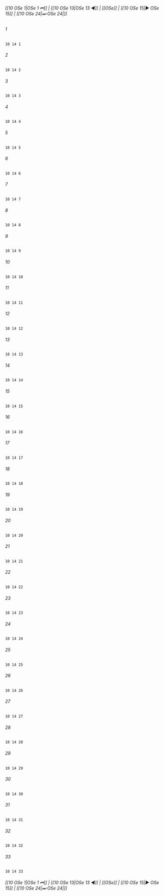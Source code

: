 
###### [[10 OSe 1|OSe 1 ⏮]] | [[10 OSe 13|OSe 13 ◀]] | [[OSe]] | [[10 OSe 15|▶ OSe 15]] | [[10 OSe 24|⏭ OSe 24|]]

###### 1
``` verse
10 14 1 
```
###### 2
``` verse
10 14 2 
```
###### 3
``` verse
10 14 3 
```
###### 4
``` verse
10 14 4 
```
###### 5
``` verse
10 14 5 
```
###### 6
``` verse
10 14 6 
```
###### 7
``` verse
10 14 7 
```
###### 8
``` verse
10 14 8 
```
###### 9
``` verse
10 14 9 
```
###### 10
``` verse
10 14 10 
```
###### 11
``` verse
10 14 11 
```
###### 12
``` verse
10 14 12 
```
###### 13
``` verse
10 14 13 
```
###### 14
``` verse
10 14 14 
```
###### 15
``` verse
10 14 15 
```
###### 16
``` verse
10 14 16 
```
###### 17
``` verse
10 14 17 
```
###### 18
``` verse
10 14 18 
```
###### 19
``` verse
10 14 19 
```
###### 20
``` verse
10 14 20 
```
###### 21
``` verse
10 14 21 
```
###### 22
``` verse
10 14 22 
```
###### 23
``` verse
10 14 23 
```
###### 24
``` verse
10 14 24 
```
###### 25
``` verse
10 14 25 
```
###### 26
``` verse
10 14 26 
```
###### 27
``` verse
10 14 27 
```
###### 28
``` verse
10 14 28 
```
###### 29
``` verse
10 14 29 
```
###### 30
``` verse
10 14 30 
```
###### 31
``` verse
10 14 31 
```
###### 32
``` verse
10 14 32 
```
###### 33
``` verse
10 14 33 
```

###### [[10 OSe 1|OSe 1 ⏮]] | [[10 OSe 13|OSe 13 ◀]] | [[OSe]] | [[10 OSe 15|▶ OSe 15]] | [[10 OSe 24|⏭ OSe 24|]]


